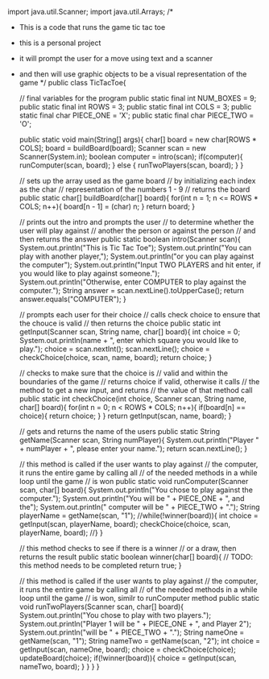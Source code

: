 import java.util.Scanner;
import java.util.Arrays;
/*
 * This is a code that runs the game tic tac toe
 * this is a personal project
 * it will prompt the user for a move using text and a scanner
 * and then will use graphic objects to be a visual representation of the game
 */
public class TicTacToe{

    // final variables for the program
    public static final int NUM_BOXES = 9;
    public static final int ROWS = 3;
    public static final int COLS = 3;
    public static final char PIECE_ONE = 'X';
    public static final char PIECE_TWO = 'O';
    
    public static void main(String[] args){
        char[] board = new char[ROWS * COLS];
        board = buildBoard(board);
        Scanner scan = new Scanner(System.in); 
        boolean computer = intro(scan);
        if(computer){
            runComputer(scan, board);
        } else {
            runTwoPlayers(scan, board);
        }
    }   

    // sets up the array used as the game board 
    // by initializing each index as the char 
    // representation of the numbers 1 - 9
    // returns the board
    public static char[] buildBoard(char[] board){
        for(int n = 1; n <= ROWS * COLS; n++){
            board[n - 1] = (char) n;
        }
        return board;
    }

    // prints out the intro and prompts the user
    // to determine whether the user will play against 
    // another the person or against the person
    // and then returns the answer
    public static boolean intro(Scanner scan){
        System.out.println("This is Tic Tac Toe");
        System.out.println("You can play with another player,");
        System.out.println("or you can play against the computer");
        System.out.println("Input TWO PLAYERS and hit enter, if you would like to play against someone.");
        System.out.println("Otherwise, enter COMPUTER to play against the computer.");
        String answer = scan.nextLine().toUpperCase();
        return answer.equals("COMPUTER");
    }

    // prompts each user for their choice
    // calls check choice to ensure that the chouce is valid
    // then returns the choice
    public static int getInput(Scanner scan, String name, char[] board){
        int choice = 0;
        System.out.println(name + ", enter which square you would like to play.");
        choice = scan.nextInt();
        scan.nextLine();
        choice = checkChoice(choice, scan, name, board);
        return choice;
    }

    // checks to make sure that the choice is
    // valid and within the boundaries of the game
    // returns choice if valid, otherwise it calls 
    // the method to get a new input, and returns 
    // the value of that method call
    public static int checkChoice(int choice, Scanner scan, String name, char[] board){
        for(int n = 0; n < ROWS * COLS; n++){
            if(board[n] == choice){
                return choice;
            }
        }
        return getInput(scan, name, board);
    }

    // gets and returns the name of the users
    public static String getName(Scanner scan, String numPlayer){
        System.out.println("Player " + numPlayer + ", please enter your name.");
        return scan.nextLine();
    }

    // this method is called if the user wants to play against
    // the computer, it runs the entire game by calling all 
    // of the needed methods in a while loop until the game
    // is won
    public static void runComputer(Scanner scan, char[] board){
        System.out.println("You chose to play against the computer.");
        System.out.println("You will be " + PIECE_ONE + ", and the");
        System.out.println(" computer will be " + PIECE_TWO + ".");
        String playerName = getName(scan, "1");
        //while(!winner(board)){
            int choice = getInput(scan, playerName, board);
            checkChoice(choice, scan, playerName, board);
        //}
    }

    // this method checks to see if there is a winner
    // or a draw, then returns the result
    public static boolean winner(char[] board){
        // TODO: this method needs to be completed
        return true;
    }

    // this method is called if the user wants to play against
    // the computer, it runs the entire game by calling all 
    // of the needed methods in a while loop until the game
    // is won, similr to runComputer method
    public static void runTwoPlayers(Scanner scan, char[] board){
        System.out.println("You chose to play with two players.");
        System.out.println("Player 1 will be " + PIECE_ONE + ", and Player 2");
        System.out.println("will be " + PIECE_TWO + ".");
        String nameOne = getName(scan, "1");
        String nameTwo = getName(scan, "2");
        int choice = getInput(scan, nameOne, board);
        choice = checkChoice(choice);
        updateBoard(choice);
        if(!winner(board)){
            choice = getInput(scan, nameTwo, board);
        }
    }
    }
}

